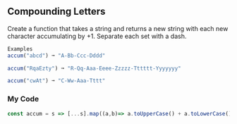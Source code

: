 ## Compounding Letters

Create a function that takes a string and returns a new string with each new character accumulating by +1. Separate each set with a dash.
```js
Examples
accum("abcd") ➞ "A-Bb-Ccc-Dddd"

accum("RqaEzty") ➞ "R-Qq-Aaa-Eeee-Zzzzz-Tttttt-Yyyyyyy"

accum("cwAt") ➞ "C-Ww-Aaa-Tttt"
```
### My Code
```js
const accum = s => [...s].map((a,b)=> a.toUpperCase() + a.toLowerCase().repeat(b)).join('-');
```
